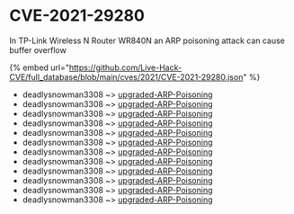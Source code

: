 # CVE-2021-29280

In TP-Link Wireless N Router WR840N an ARP poisoning attack can cause buffer overflow

{% embed url="https://github.com/Live-Hack-CVE/full_database/blob/main/cves/2021/CVE-2021-29280.json" %}


* deadlysnowman3308 ~> [upgraded-ARP-Poisoning](https://www.alice-snow.ru/2021/database/cve-2021-29280/upgraded-arp-poisoning-deadlysnowman3308)
* deadlysnowman3308 ~> [upgraded-ARP-Poisoning](https://www.alice-snow.ru/2021/database/cve-2021-29280/upgraded-arp-poisoning-deadlysnowman3308)
* deadlysnowman3308 ~> [upgraded-ARP-Poisoning](https://www.alice-snow.ru/2021/database/cve-2021-29280/upgraded-arp-poisoning-deadlysnowman3308)
* deadlysnowman3308 ~> [upgraded-ARP-Poisoning](https://www.alice-snow.ru/2021/database/cve-2021-29280/upgraded-arp-poisoning-deadlysnowman3308)
* deadlysnowman3308 ~> [upgraded-ARP-Poisoning](https://www.alice-snow.ru/2021/database/cve-2021-29280/upgraded-arp-poisoning-deadlysnowman3308)
* deadlysnowman3308 ~> [upgraded-ARP-Poisoning](https://www.alice-snow.ru/2021/database/cve-2021-29280/upgraded-arp-poisoning-deadlysnowman3308)
* deadlysnowman3308 ~> [upgraded-ARP-Poisoning](https://www.alice-snow.ru/2021/database/cve-2021-29280/upgraded-arp-poisoning-deadlysnowman3308)
* deadlysnowman3308 ~> [upgraded-ARP-Poisoning](https://www.alice-snow.ru/2021/database/cve-2021-29280/upgraded-arp-poisoning-deadlysnowman3308)
* deadlysnowman3308 ~> [upgraded-ARP-Poisoning](https://www.alice-snow.ru/2021/database/cve-2021-29280/upgraded-arp-poisoning-deadlysnowman3308)
* deadlysnowman3308 ~> [upgraded-ARP-Poisoning](https://www.alice-snow.ru/2021/database/cve-2021-29280/upgraded-arp-poisoning-deadlysnowman3308)
* deadlysnowman3308 ~> [upgraded-ARP-Poisoning](https://www.alice-snow.ru/2021/database/cve-2021-29280/upgraded-arp-poisoning-deadlysnowman3308)
* deadlysnowman3308 ~> [upgraded-ARP-Poisoning](https://www.alice-snow.ru/2021/database/cve-2021-29280/upgraded-arp-poisoning-deadlysnowman3308)